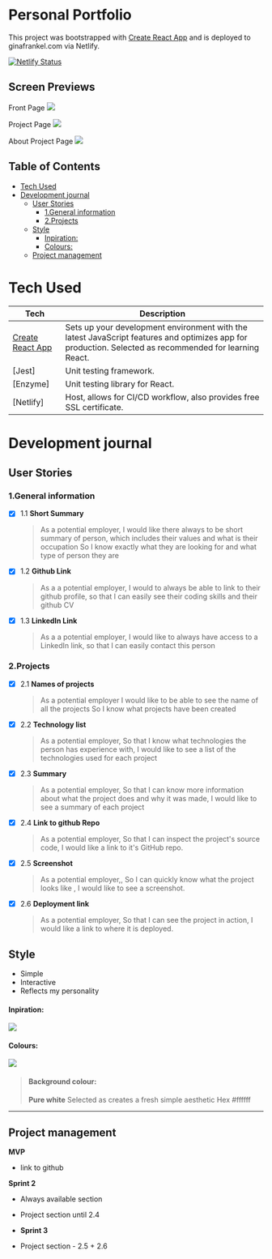 # Personal Portfolio <!-- omit in toc -->

This project was bootstrapped with [Create React App](https://github.com/facebook/create-react-app) and is deployed to ginafrankel.com via Netlify.

[![Netlify Status](https://api.netlify.com/api/v1/badges/c1c15dae-6982-4926-8f50-fc688f9a36ad/deploy-status)](https://app.netlify.com/sites/gina-frankel/deploys)

## Screen Previews

Front Page
![](README-pictures/front-page-screenshot.png)

Project Page
![](README-pictures/project-page-screenshot.png)

About Project Page
![](README-pictures/about-project-screenshot.png)

## Table of Contents <!-- omit in toc -->

- [Tech Used](#tech-used)
- [Development journal](#development-journal)
  - [User Stories](#user-stories)
    - [1.General information](#1general-information)
    - [2.Projects](#2projects)
  - [Style](#style)
      - [Inpiration:](#inpiration)
      - [Colours:](#colours)
  - [Project management](#project-management)

# Tech Used

| Tech                                                                                      | Description                                                                                                                                            |
| ----------------------------------------------------------------------------------------- | ------------------------------------------------------------------------------------------------------------------------------------------------------ |
| [Create React App](https://reactjs.org/docs/create-a-new-react-app.html#create-react-app) | Sets up your development environment with the latest JavaScript features and optimizes app for production. Selected as recommended for learning React. |
| [Jest]                                                                                    | Unit testing framework.                                                                                                                                |
| [Enzyme]                                                                                  | Unit testing library for React.                                                                                                                        |
| [Netlify]                                                                                 | Host, allows for CI/CD workflow, also provides free SSL certificate.                                                                                   |

# Development journal

## User Stories

### 1.General information

- [x] 1.1 **Short Summary**

  > As a potential employer,
  > I would like there always to be short summary of person, which includes their values and what is their occupation
  > So I know exactly what they are looking for and what type of person they are

- [x] 1.2 **Github Link**

  > As a a potential employer,
  > I would to always be able to link to their github profile,
  > so that I can easily see their coding skills and their github CV

- [x] 1.3 **LinkedIn Link**

  > As a a potential employer,
  > I would like to always have access to a LinkedIn link,
  > so that I can easily contact this person

### 2.Projects

- [x] 2.1 **Names of projects**

  > As a potential employer
  > I would like to be able to see the name of all the projects
  > So I know what projects have been created

- [x] 2.2 **Technology list**

  > As a potential employer,
  > So that I know what technologies the person has experience with,
  > I would like to see a list of the technologies used for each project

- [x] 2.3 **Summary**

  > As a potential employer,
  > So that I can know more information about what the project does and why it was made,
  > I would like to see a summary of each project

- [x] 2.4 **Link to github Repo**

  > As a potential employer,
  > So that I can inspect the project's source code,
  > I would like a link to it's GitHub repo.

- [x] 2.5 **Screenshot**

  > As a potential employer,,
  > So I can quickly know what the project looks like ,
  > I would like to see a screenshot.

- [x] 2.6 **Deployment link**
  > As a potential employer,
  > So that I can see the project in action,
  > I would like a link to where it is deployed.

## Style

- Simple
- Interactive
- Reflects my personality

#### Inpiration:

![](README-pictures/inspiration.png)

#### Colours:

![](README-pictures/colours.png)

> #### Background colour:
>
> **Pure white**
> Selected as creates a fresh simple aesthetic
> Hex #ffffff

---

## Project management

**MVP**

- link to github

**Sprint 2**

- Always available section
- Project section until 2.4
- **Sprint 3**

- Project section - 2.5 + 2.6
